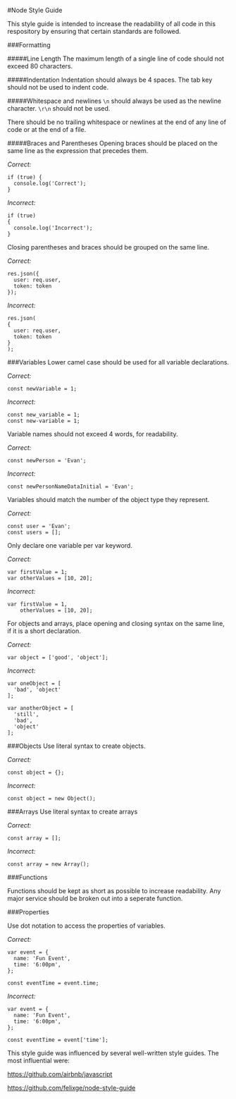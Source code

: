 #Node Style Guide

This style guide is intended to increase the readability of all code in this respository by ensuring that certain standards are followed.

###Formatting 

#####Line Length
The maximum length of a single line of code should not exceed 80 characters.

#####Indentation 
Indentation should always be 4 spaces. The tab key should not be used to indent code.

#####Whitespace and newlines
`\n` should always be used as the newline character. `\r\n` should not be used.

There should be no trailing whitespace or newlines at the end of any line of code or at the end of a file.

#####Braces and Parentheses
Opening braces should be placed on the same line as the expression that precedes them.

<i>Correct:</i>
```
if (true) {
  console.log('Correct');
}
```
<i>Incorrect:</i>
```
if (true)
{
  console.log('Incorrect');
}
```
Closing parentheses and braces should be grouped on the same line.

<i>Correct:</i>
```
res.json({
  user: req.user,
  token: token
});
```
<i>Incorrect:</i>
```
res.json(
{
  user: req.user,
  token: token
}
);
```

###Variables
Lower camel case should be used for all variable declarations.

<i>Correct:</i>
```
const newVariable = 1;
```
<i>Incorrect:</i>
```
const new_variable = 1;
const new-variable = 1;
```

Variable names should not exceed 4 words, for readability.

<i>Correct:</i>
```
const newPerson = 'Evan';
```
<i>Incorrect:</i>
```
const newPersonNameDataInitial = 'Evan';
```

Variables should match the number of the object type they represent.

<i>Correct:</i>
```
const user = 'Evan';
const users = [];
```

Only declare one variable per var keyword.

<i>Correct:</i>
```
var firstValue = 1;
var otherValues = [10, 20];
```
<i>Incorrect:</i>
```
var firstValue = 1,
    otherValues = [10, 20];
```

For objects and arrays, place opening and closing syntax on the same line, if it is a short declaration.

<i>Correct:</i>
```
var object = ['good', 'object'];
```
<i>Incorrect:</i>
```
var oneObject = [
  'bad', 'object'
];

var anotherObject = [
  'still',
  'bad',
  'object'
];
```

###Objects
Use literal syntax to create objects.

<i>Correct:</i>
```
const object = {};
```
<i>Incorrect:</i>
```
const object = new Object();
```
###Arrays
Use literal syntax to create arrays

<i>Correct:</i>
```
const array = [];
```
<i>Incorrect:</i>
```
const array = new Array();
```

###Functions

Functions should be kept as short as possible to increase readability. Any major service should be broken out into a seperate function. 

###Properties

Use dot notation to access the properties of variables.

<i>Correct:</i>
```
var event = {
  name: 'Fun Event',
  time: '6:00pm',
};

const eventTime = event.time;
```
<i>Incorrect:</i>
```
var event = {
  name: 'Fun Event',
  time: '6:00pm',
};

const eventTime = event['time'];
```

This style guide was influenced by several well-written style guides. The most influential were:

https://github.com/airbnb/javascript

https://github.com/felixge/node-style-guide
